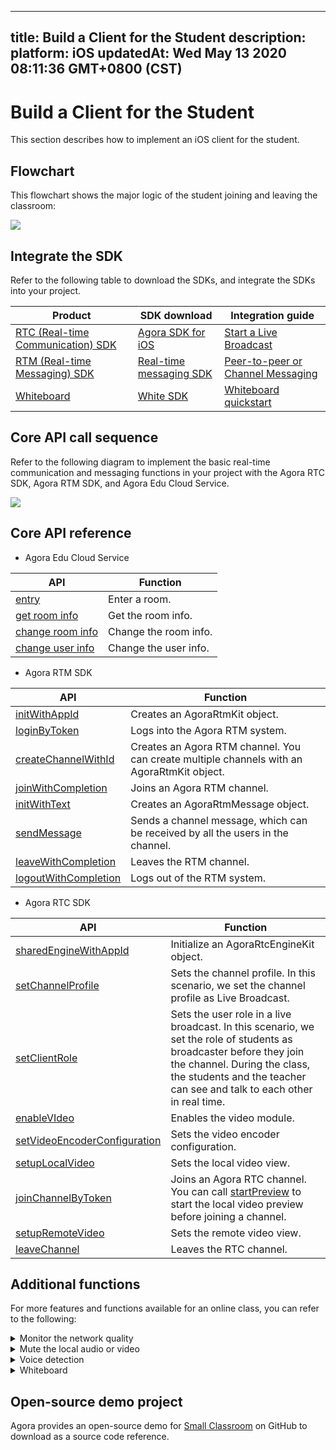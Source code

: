
---
title: Build a Client for the Student
description: 
platform: iOS
updatedAt: Wed May 13 2020 08:11:36 GMT+0800 (CST)
---
# Build a Client for the Student
This section describes how to implement an iOS client for the student.

## Flowchart

This flowchart shows the major logic of the student joining and leaving the classroom:

![](https://web-cdn.agora.io/docs-files/1589357486215)

## Integrate the SDK

Refer to the following table to download the SDKs, and integrate the SDKs into your project.


| Product | SDK download | Integration guide |
| ---------------- | ---------------- | ---------------- |
| [RTC (Real-time Communication) SDK](https://docs.agora.io/en/Interactive%20Broadcast/product_live?platform=All%20Platforms)      | [Agora SDK for iOS](https://download.agora.io/sdk/release/Agora_Native_SDK_for_iOS_v2_9_0_102_FULL_20200216_2115.zip)     | [Start a Live Broadcast](https://docs.agora.io/en/Interactive%20Broadcast/start_live_ios?platform=iOS) |
| [RTM (Real-time Messaging) SDK](https://docs.agora.io/en/Real-time-Messaging/product_rtm?platform=All%20Platforms) | [Real-time messaging SDK](https://docs.agora.io/en/Real-time-Messaging/downloads) | [Peer-to-peer or Channel Messaging](https://docs.agora.io/en/Real-time-Messaging/messaging_ios?platform=iOS) |
| [Whiteboard](https://developer-en.netless.link/docs/ios/overview/ios-introduction/) | [White SDK](https://developer-en.netless.link/docs/ios/quick-start/ios-prepare/) | [Whiteboard quickstart](https://developer-en.netless.link/docs/ios/quick-start/ios-init-sdk/) | 


## Core API call sequence

Refer to the following diagram to implement the basic real-time communication and messaging functions in your project with the Agora RTC SDK, Agora RTM SDK, and Agora Edu Cloud Service.

![](https://web-cdn.agora.io/docs-files/1589352187525)

## Core API reference

- Agora Edu Cloud Service

| API | Function |
| ---------------- | ---------------- |
| [entry](https://github.com/AgoraIO-Usecase/eEducation/wiki/Agora-Edu-Cloud-Service#enter-a-classroom) | Enter a room. |
| [get room info](https://github.com/AgoraIO-Usecase/eEducation/wiki/Agora-Edu-Cloud-Service#initialize-a-classroom) | Get the room info. |
| [change room info](https://github.com/AgoraIO-Usecase/eEducation/wiki/Agora-Edu-Cloud-Service#change-room-info) | Change the room info. |
| [change user info](https://github.com/AgoraIO-Usecase/eEducation/wiki/Agora-Edu-Cloud-Service#change-user-info) | Change the user info. |
 
- Agora RTM SDK

| API | Function |
| ---------------- | ---------------- |
| [initWithAppId](https://docs.agora.io/en/Real-time-Messaging/API%20Reference/RTM_oc/Classes/AgoraRtmKit.html#//api/name/initWithAppId:delegate:)      | Creates an AgoraRtmKit object.   |
| [loginByToken](https://docs.agora.io/en/Real-time-Messaging/API%20Reference/RTM_oc/Classes/AgoraRtmKit.html#//api/name/loginByToken:user:completion:) | Logs into the Agora RTM system. |
| [createChannelWithId](https://docs.agora.io/en/Real-time-Messaging/API%20Reference/RTM_oc/Classes/AgoraRtmKit.html#//api/name/createChannelWithId:delegate:) | Creates an Agora RTM channel. You can create multiple channels with an AgoraRtmKit object. |
| [joinWithCompletion](https://docs.agora.io/en/Real-time-Messaging/API%20Reference/RTM_oc/Classes/AgoraRtmChannel.html#//api/name/joinWithCompletion:) | Joins an Agora RTM channel. |
| [initWithText](https://docs.agora.io/en/Real-time-Messaging/API%20Reference/RTM_oc/Classes/AgoraRtmMessage.html#//api/name/initWithText:) | Creates an AgoraRtmMessage object. |
| [sendMessage](https://docs.agora.io/en/Real-time-Messaging/API%20Reference/RTM_oc/Classes/AgoraRtmChannel.html#//api/name/sendMessage:completion:) | Sends a channel message, which can be received by all the users in the channel. |
| [leaveWithCompletion](https://docs.agora.io/en/Real-time-Messaging/API%20Reference/RTM_oc/Classes/AgoraRtmChannel.html#//api/name/leaveWithCompletion:) | Leaves the RTM channel. |
| [logoutWithCompletion](https://docs.agora.io/en/Real-time-Messaging/API%20Reference/RTM_oc/Classes/AgoraRtmKit.html#//api/name/logoutWithCompletion:) | Logs out of the RTM system. |

- Agora RTC SDK


| API | Function |
| ---------------- | ---------------- |
| [sharedEngineWithAppId](https://docs.agora.io/en/Interactive%20Broadcast/API%20Reference/oc/Classes/AgoraRtcEngineKit.html#//api/name/sharedEngineWithAppId:delegate:)      | Initialize an AgoraRtcEngineKit object.      |
| [setChannelProfile](https://docs.agora.io/en/Interactive%20Broadcast/API%20Reference/oc/Classes/AgoraRtcEngineKit.html#//api/name/setChannelProfile:) | Sets the channel profile. In this scenario, we set the channel profile as Live Broadcast.|
| [setClientRole](https://docs.agora.io/en/Interactive%20Broadcast/API%20Reference/oc/Classes/AgoraRtcEngineKit.html#//api/name/setClientRole:) | Sets the user role in a live broadcast. In this scenario, we set the role of students as broadcaster before they join the channel. During the class, the students and the teacher can see and talk to each other in real time. |
| [enableVIdeo](https://docs.agora.io/en/Interactive%20Broadcast/API%20Reference/oc/Classes/AgoraRtcEngineKit.html#//api/name/enableVideo:) | Enables the video module. |
| [setVideoEncoderConfiguration](https://docs.agora.io/en/Interactive%20Broadcast/API%20Reference/oc/Classes/AgoraRtcEngineKit.html#//api/name/setVideoEncoderConfiguration:) | Sets the video encoder configuration. |
| [setupLocalVideo](https://docs.agora.io/en/Interactive%20Broadcast/API%20Reference/oc/Classes/AgoraRtcEngineKit.html#//api/name/setupLocalVideo:) | Sets the local video view. |
| [joinChannelByToken](https://docs.agora.io/en/Interactive%20Broadcast/API%20Reference/oc/Classes/AgoraRtcEngineKit.html#//api/name/joinChannelByToken:channelId:info:uid:joinSuccess:) | Joins an Agora RTC channel. You can call [startPreview](https://docs.agora.io/en/Interactive%20Broadcast/API%20Reference/java/classio_1_1agora_1_1rtc_1_1_rtc_engine.html#a9143c9bb03165fe8b07c0c1e5a455ffb) to start the local video preview before joining a channel. |
| [setupRemoteVideo](https://docs.agora.io/en/Interactive%20Broadcast/API%20Reference/oc/Classes/AgoraRtcEngineKit.html#//api/name/setupRemoteVideo:) | Sets the remote video view. |
| [leaveChannel](https://docs.agora.io/en/Interactive%20Broadcast/API%20Reference/oc/Classes/AgoraRtcEngineKit.html#//api/name/leaveChannel:) | Leaves the RTC channel.  |


## Additional functions

For more features and functions available for an  online class, you can refer to the following:


<details>
<summary>Monitor the network quality</summary>
Use the <code>networkQuality</code> callback of the Agora RTC SDK  to monitor the last-mile uplink and downlink network quality of every user in the channel. 
For more methods for reporting the real-time network quality, see the following guides:
<li><a href="https://docs.agora.io/en/Interactive%20Broadcast/lastmile_quality_apple?platform=iOS">Lastmile tests</a></li>
<li><a href="https://docs.agora.io/en/Interactive%20Broadcast/in-call_quality_apple?platform=iOS">In-call Stats</a></li>
</details>
<details>
<summary>Mute the local audio or video</summary>
Call the following methods provided by the Agora RTC SDK:
<li><code>muteLocalAudioStream</code>, to stop or resume sending the local audio stream.</li>
<li><code>muteLocalVideoStream</code>, to stop or resume sending the local video stream.</li>
</details>
<details>
<summary>Voice detection</summary>
For RTC SDKs later than v2.9.2, you can enable voice detection by calling <code>enableAudioVolumeInfication</code>, and setting the <code>report_vad</code> parameter as <code>true</code>.
Once enabled, the <code>reportAudioVolumeIndicationOfSpeakers</code> callback reports whether the local user is speaking in the <code>AgoraRtcAudioVolumeInfo</code> struct.
</details>
<details>
<summary>Whiteboard</summary>
Implement the following whiteboard functions in your project:
	<li><a href="https://developer-en.netless.link/docs/ios/guides/ios-document/">Document Conversion</a></li>
		<li><a href="https://developer-en.netless.link/docs/ios/guides/ios-state/">State Management</a></li>
	<li><a href="https://developer-en.netless.link/docs/ios/guides/ios-tools/">Tools</a></li>
	<li><a href="https://developer-en.netless.link/docs/ios/guides/ios-view/">Perspective operation</a></li>
	<li><a href="https://developer-en.netless.link/docs/ios/guides/ios-operation/">Whiteboard Operation</a></li>
	<li><a href="https://developer-en.netless.link/docs/ios/guides/ios-scenes/">Page (Scene) Management</a></li>
</details>


## Open-source demo project

Agora provides an open-source demo for [Small Classroom](https://github.com/AgoraIO-Usecase/eEducation) on GitHub to download as a source code reference.
